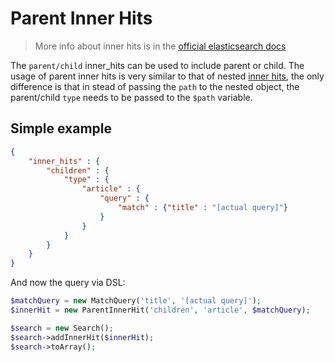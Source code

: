 # Parent Inner Hits

> More info about inner hits is in the [official elasticsearch docs][1]

The `parent/child` inner_hits can be used to include parent or child. 
The usage of parent inner hits is very similar to that of nested [inner hits](Nested.md), the only
difference is that in stead of passing the `path` to the nested object, the parent/child `type` 
needs to be passed to the `$path` variable. 

## Simple example

```JSON
{
    "inner_hits" : {
        "children" : {
            "type" : {
                "article" : {
                    "query" : {
                        "match" : {"title" : "[actual query]"}
                    }
                }
            }
        }
    }
}
```

And now the query via DSL:

```php
$matchQuery = new MatchQuery('title', '[actual query]');
$innerHit = new ParentInnerHit('children', 'article', $matchQuery);

$search = new Search();
$search->addInnerHit($innerHit);
$search->toArray();
```

[1]: https://www.elastic.co/guide/en/elasticsearch/reference/current/search-request-inner-hits.html
